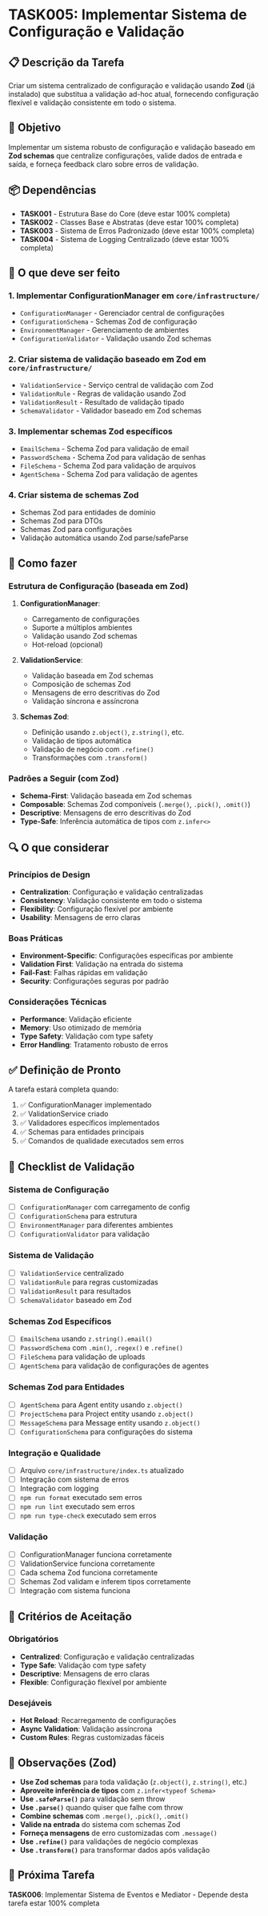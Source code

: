 # TASK005: Implementar Sistema de Configuração e Validação

## 📋 Descrição da Tarefa

Criar um sistema centralizado de configuração e validação usando **Zod** (já instalado) que substitua a validação ad-hoc atual, fornecendo configuração flexível e validação consistente em todo o sistema.

## 🎯 Objetivo

Implementar um sistema robusto de configuração e validação baseado em **Zod schemas** que centralize configurações, valide dados de entrada e saída, e forneça feedback claro sobre erros de validação.

## 📦 Dependências

- **TASK001** - Estrutura Base do Core (deve estar 100% completa)
- **TASK002** - Classes Base e Abstratas (deve estar 100% completa)
- **TASK003** - Sistema de Erros Padronizado (deve estar 100% completa)
- **TASK004** - Sistema de Logging Centralizado (deve estar 100% completa)

## 🔧 O que deve ser feito

### 1. Implementar ConfigurationManager em `core/infrastructure/`

- `ConfigurationManager` - Gerenciador central de configurações
- `ConfigurationSchema` - Schemas Zod de configuração
- `EnvironmentManager` - Gerenciamento de ambientes
- `ConfigurationValidator` - Validação usando Zod schemas

### 2. Criar sistema de validação baseado em Zod em `core/infrastructure/`

- `ValidationService` - Serviço central de validação com Zod
- `ValidationRule` - Regras de validação usando Zod
- `ValidationResult` - Resultado de validação tipado
- `SchemaValidator` - Validador baseado em Zod schemas

### 3. Implementar schemas Zod específicos

- `EmailSchema` - Schema Zod para validação de email
- `PasswordSchema` - Schema Zod para validação de senhas
- `FileSchema` - Schema Zod para validação de arquivos
- `AgentSchema` - Schema Zod para validação de agentes

### 4. Criar sistema de schemas Zod

- Schemas Zod para entidades de domínio
- Schemas Zod para DTOs
- Schemas Zod para configurações
- Validação automática usando Zod parse/safeParse

## 🎯 Como fazer

### Estrutura de Configuração (baseada em Zod)

1. **ConfigurationManager**:
   - Carregamento de configurações
   - Suporte a múltiplos ambientes
   - Validação usando Zod schemas
   - Hot-reload (opcional)

2. **ValidationService**:
   - Validação baseada em Zod schemas
   - Composição de schemas Zod
   - Mensagens de erro descritivas do Zod
   - Validação síncrona e assíncrona

3. **Schemas Zod**:
   - Definição usando `z.object()`, `z.string()`, etc.
   - Validação de tipos automática
   - Validação de negócio com `.refine()`
   - Transformações com `.transform()`

### Padrões a Seguir (com Zod)

- **Schema-First**: Validação baseada em Zod schemas
- **Composable**: Schemas Zod componíveis (`.merge()`, `.pick()`, `.omit()`)
- **Descriptive**: Mensagens de erro descritivas do Zod
- **Type-Safe**: Inferência automática de tipos com `z.infer<>`

## 🔍 O que considerar

### Princípios de Design

- **Centralization**: Configuração e validação centralizadas
- **Consistency**: Validação consistente em todo o sistema
- **Flexibility**: Configuração flexível por ambiente
- **Usability**: Mensagens de erro claras

### Boas Práticas

- **Environment-Specific**: Configurações específicas por ambiente
- **Validation First**: Validação na entrada do sistema
- **Fail-Fast**: Falhas rápidas em validação
- **Security**: Configurações seguras por padrão

### Considerações Técnicas

- **Performance**: Validação eficiente
- **Memory**: Uso otimizado de memória
- **Type Safety**: Validação com type safety
- **Error Handling**: Tratamento robusto de erros

## ✅ Definição de Pronto

A tarefa estará completa quando:

1. ✅ ConfigurationManager implementado
2. ✅ ValidationService criado
3. ✅ Validadores específicos implementados
4. ✅ Schemas para entidades principais
5. ✅ Comandos de qualidade executados sem erros

## 🧪 Checklist de Validação

### Sistema de Configuração
- [ ] `ConfigurationManager` com carregamento de config
- [ ] `ConfigurationSchema` para estrutura
- [ ] `EnvironmentManager` para diferentes ambientes
- [ ] `ConfigurationValidator` para validação

### Sistema de Validação
- [ ] `ValidationService` centralizado
- [ ] `ValidationRule` para regras customizadas
- [ ] `ValidationResult` para resultados
- [ ] `SchemaValidator` baseado em Zod

### Schemas Zod Específicos
- [ ] `EmailSchema` usando `z.string().email()`
- [ ] `PasswordSchema` com `.min()`, `.regex()` e `.refine()`
- [ ] `FileSchema` para validação de uploads
- [ ] `AgentSchema` para validação de configurações de agentes

### Schemas Zod para Entidades
- [ ] `AgentSchema` para Agent entity usando `z.object()`
- [ ] `ProjectSchema` para Project entity usando `z.object()`
- [ ] `MessageSchema` para Message entity usando `z.object()`
- [ ] `ConfigurationSchema` para configurações do sistema

### Integração e Qualidade
- [ ] Arquivo `core/infrastructure/index.ts` atualizado
- [ ] Integração com sistema de erros
- [ ] Integração com logging
- [ ] `npm run format` executado sem erros
- [ ] `npm run lint` executado sem erros
- [ ] `npm run type-check` executado sem erros

### Validação
- [ ] ConfigurationManager funciona corretamente
- [ ] ValidationService funciona corretamente
- [ ] Cada schema Zod funciona corretamente
- [ ] Schemas Zod validam e inferem tipos corretamente
- [ ] Integração com sistema funciona

## 🚨 Critérios de Aceitação

### Obrigatórios
- **Centralized**: Configuração e validação centralizadas
- **Type Safe**: Validação com type safety
- **Descriptive**: Mensagens de erro claras
- **Flexible**: Configuração flexível por ambiente

### Desejáveis
- **Hot Reload**: Recarregamento de configurações
- **Async Validation**: Validação assíncrona
- **Custom Rules**: Regras customizadas fáceis

## 📝 Observações (Zod)

- **Use Zod schemas** para toda validação (`z.object()`, `z.string()`, etc.)
- **Aproveite inferência de tipos** com `z.infer<typeof Schema>`
- **Use `.safeParse()`** para validação sem throw
- **Use `.parse()`** quando quiser que falhe com throw
- **Combine schemas** com `.merge()`, `.pick()`, `.omit()`
- **Valide na entrada** do sistema com schemas Zod
- **Forneça mensagens** de erro customizadas com `.message()`
- **Use `.refine()`** para validações de negócio complexas
- **Use `.transform()`** para transformar dados após validação

## 🔄 Próxima Tarefa

**TASK006**: Implementar Sistema de Eventos e Mediator - Depende desta tarefa estar 100% completa